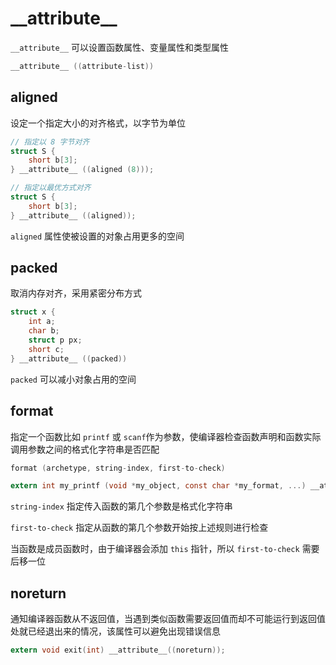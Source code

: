 # \_\_attribute\_\_

`__attribute__` 可以设置函数属性、变量属性和类型属性

```c
__attribute__ ((attribute-list))
```
## aligned

设定一个指定大小的对齐格式，以字节为单位

```c
// 指定以 8 字节对齐
struct S {
    short b[3];
} __attribute__ ((aligned (8)));

// 指定以最优方式对齐
struct S {
    short b[3];
} __attribute__ ((aligned));
```

`aligned` 属性使被设置的对象占用更多的空间

## packed

取消内存对齐，采用紧密分布方式

```c
struct x {
    int a;
    char b;
    struct p px;
    short c;
} __attribute__ ((packed))
```

`packed` 可以减小对象占用的空间

## format

指定一个函数比如 `printf` 或 `scanf`作为参数，使编译器检查函数声明和函数实际调用参数之间的格式化字符串是否匹配

```c
format (archetype, string-index, first-to-check)

extern int my_printf (void *my_object, const char *my_format, ...) __attribute__((format(printf, 2, 3)));
```

`string-index` 指定传入函数的第几个参数是格式化字符串

`first-to-check` 指定从函数的第几个参数开始按上述规则进行检查

当函数是成员函数时，由于编译器会添加 `this` 指针，所以 `first-to-check` 需要后移一位

## noreturn

通知编译器函数从不返回值，当遇到类似函数需要返回值而却不可能运行到返回值处就已经退出来的情况，该属性可以避免出现错误信息

```c
extern void exit(int) __attribute__((noreturn));
```